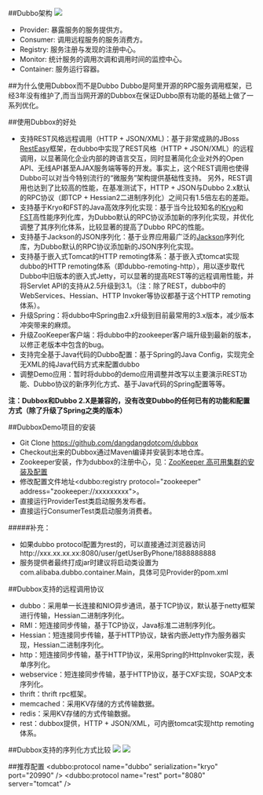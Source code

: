 
##Dubbo架构
![](http://dubbo.io/dubbo-architecture.jpg-version=1&modificationDate=1330892870000.jpg)

* Provider: 暴露服务的服务提供方。
* Consumer: 调用远程服务的服务消费方。
* Registry: 服务注册与发现的注册中心。
* Monitor: 统计服务的调用次调和调用时间的监控中心。
* Container: 服务运行容器。

##为什么使用Dubbox而不是Dubbo
Dubbo是阿里开源的RPC服务调用框架，已经3年没有维护了,而当当网开源的Dubbox在保证Dubbo原有功能的基础上做了一系列优化。

##使用Dubbox的好处
* 支持REST风格远程调用（HTTP + JSON/XML)：基于非常成熟的JBoss [RestEasy](http://resteasy.jboss.org/)框架，在dubbo中实现了REST风格（HTTP + JSON/XML）的远程调用，以显著简化企业内部的跨语言交互，同时显著简化企业对外的Open API、无线API甚至AJAX服务端等等的开发。事实上，这个REST调用也使得Dubbo可以对当今特别流行的“微服务”架构提供基础性支持。 另外，REST调用也达到了比较高的性能，在基准测试下，HTTP + JSON与Dubbo 2.x默认的RPC协议（即TCP + Hessian2二进制序列化）之间只有1.5倍左右的差距。
* 支持基于Kryo和FST的Java高效序列化实现：基于当今比较知名的[Kryo](https://github.com/EsotericSoftware/kryo)和[FST](https://github.com/RuedigerMoeller/fast-serialization)高性能序列化库，为Dubbo默认的RPC协议添加新的序列化实现，并优化调整了其序列化体系，比较显著的提高了Dubbo RPC的性能。
* 支持基于Jackson的JSON序列化：基于业界应用最广泛的[Jackson](http://jackson.codehaus.org/)序列化库，为Dubbo默认的RPC协议添加新的JSON序列化实现。
* 支持基于嵌入式Tomcat的HTTP remoting体系：基于嵌入式tomcat实现dubbo的HTTP remoting体系（即dubbo-remoting-http），用以逐步取代Dubbo中旧版本的嵌入式Jetty，可以显著的提高REST等的远程调用性能，并将Servlet API的支持从2.5升级到3.1。（注：除了REST，dubbo中的WebServices、Hessian、HTTP Invoker等协议都基于这个HTTP remoting体系）。
* 升级Spring：将dubbo中Spring由2.x升级到目前最常用的3.x版本，减少版本冲突带来的麻烦。
* 升级ZooKeeper客户端：将dubbo中的zookeeper客户端升级到最新的版本，以修正老版本中包含的bug。
* 支持完全基于Java代码的Dubbo配置：基于Spring的Java Config，实现完全无XML的纯Java代码方式来配置dubbo
* 调整Demo应用：暂时将dubbo的demo应用调整并改写以主要演示REST功能、Dubbo协议的新序列化方式、基于Java代码的Spring配置等等。

**注：Dubbox和Dubbo 2.X是兼容的，没有改变Dubbo的任何已有的功能和配置方式（除了升级了Spring之类的版本）**

##DubboxDemo项目的安装
* Git Clone https://github.com/dangdangdotcom/dubbox
* Checkout出来的Dubbox通过Maven编译并安装到本地仓库。
* Zookeeper安装，作为dubbox的注册中心，见：[ZooKeeper 高可用集群的安装及配置](http://wosyingjun.iteye.com/blog/2312960) 
* 修改配置文件地址<dubbo:registry protocol="zookeeper" address="zookeeper://xxxxxxxxx">。
* 直接运行ProviderTest类启动服务发布者。
* 直接运行ConsumerTest类启动服务消费者。

#####补充：
* 如果dubbo protocol配置为rest的，可以直接通过浏览器访问http://xxx.xx.xx.xx:8080/user/getUserByPhone/1888888888
* 服务提供者最终打成jar时建议将启动类设置为com.alibaba.dubbo.container.Main，具体可见Provider的pom.xml

##Dubbox支持的远程调用协议
* dubbo：采用单一长连接和NIO异步通讯，基于TCP协议，默认基于netty框架进行传输，Hessian二进制序列化。
* RMI：短连接同步传输，基于TCP协议，Java标准二进制序列化。
* Hessian：短连接同步传输，基于HTTP协议，缺省内嵌Jetty作为服务器实现，Hessian二进制序列化。
* http：短连接同步传输，基于HTTP协议，采用Spring的HttpInvoker实现，表单序列化。
* webservice：短连接同步传输，基于HTTP协议，基于CXF实现，SOAP文本序列化。
* thrift：thrift rpc框架。
* memcached：采用KV存储的方式传输数据。
* redis：采用KV存储的方式传输数据。
* rest：dubbox提供，HTTP + JSON/XML，可内嵌tomcat实现http remoting体系。

##Dubbox支持的序列化方式比较
![](http://dangdangdotcom.github.io/dubbox/images/bytes.png)
![](http://dangdangdotcom.github.io/dubbox/images/rt.png)

##推荐配置
    <dubbo:protocol name="dubbo" serialization="kryo"  port="20990"  />
    <dubbo:protocol name="rest" port="8080"  server="tomcat" />
